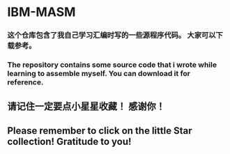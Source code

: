 # IBM-MASM
### 这个仓库包含了我自己学习汇编时写的一些源程序代码。 大家可以下载参考。
### The repository contains some source code that i wrote while learning to assemble myself. You can download it for reference. 
## 请记住一定要点小星星收藏！ 感谢你！
## Please remember to click on the little Star collection! Gratitude to you!
